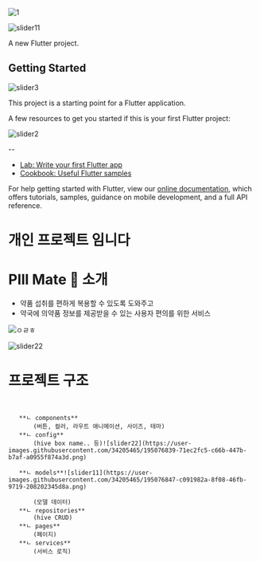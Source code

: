![
1](https://user-images.githubusercontent.com/34205465/195056959-3b595f67-e992-4a7b-b061-f96d0d0df77e.jpeg)

![slider11](https://user-images.githubusercontent.com/34205465/195077097-b0b678c3-1e61-4956-a8e6-fef687bd3d93.png)


A new Flutter project.

## Getting Started


![slider3](https://user-images.githubusercontent.com/34205465/195071831-682d3c3d-d329-4cfe-ae12-552508ced33e.png)

This project is a starting point for a Flutter application.

A few resources to get you started if this is your first Flutter project:

![slider2](https://user-images.githubusercontent.com/34205465/195070947-0a23749c-c4f6-4fe2-bf42-acf2631f7b6a.png)


--


- [Lab: Write your first Flutter app](https://flutter.dev/docs/get-started/codelab)
- [Cookbook: Useful Flutter samples](https://flutter.dev/docs/cookbook)

For help getting started with Flutter, view our
[online documentation](https://flutter.dev/docs), which offers tutorials,
samples, guidance on mobile development, and a full API reference.



# 개인 프로젝트 임니다

# PIll Mate 💊 소개 
 - 약품 섭취를 편하게 복용할 수 있도록 도와주고  
 - 약국에 의약품 정보를 제공받을 수 있는 사용자 편의를 위한 서비스 
 
![ㅇㄹㅎ](https://user-images.githubusercontent.com/34205465/169370613-66e50b31-c4ab-4741-9a75-c0f5474a749b.png)

![slider22](https://user-images.githubusercontent.com/34205465/195077088-820acfae-f4aa-4031-b83a-d10f4176dccc.png)

 
# 프로젝트 구조 
 ```


	**ㄴ components**
		(버튼, 컬러, 라우트 애니메이션, 사이즈, 테마)
	**ㄴ config**
		(hive box name.. 등)![slider22](https://user-images.githubusercontent.com/34205465/195076839-71ec2fc5-c66b-447b-b7af-a0955f874a3d.png)

	**ㄴ models**![slider11](https://user-images.githubusercontent.com/34205465/195076847-c091982a-8f08-46fb-9719-208202345d8a.png)

		(모델 데이터)
	**ㄴ repositories**
		(hive CRUD)
	**ㄴ pages**
		(페이지)
	**ㄴ services**
		(서비스 로직)
```
